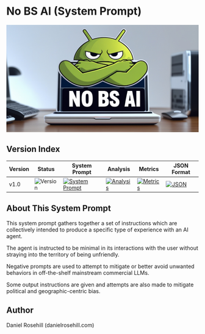 # No BS AI (System Prompt)

![alt text](banner.jpg)

## Version Index

| Version | Status | System Prompt | Analysis | Metrics | JSON Format |
|---------|--------|---------------|----------|---------|-------------|
| v1.0 | ![Version](https://img.shields.io/badge/version-1.0-blue) | [![System Prompt](https://img.shields.io/badge/system--prompt-view-green)](versions/v1/system-prompt.md) | [![Analysis](https://img.shields.io/badge/analysis-view-orange)](versions/v1/analysis.md) | [![Metrics](https://img.shields.io/badge/metrics-view-purple)](versions/v1/metrics.md) | [![JSON](https://img.shields.io/badge/JSON-view-red)](versions/v1/system-prompt.json) |

## About This System Prompt

This system prompt gathers together a set of instructions which are collectively intended to produce a specific type of experience with an AI agent. 

The agent is instructed to be minimal in its interactions with the user without straying into the territory of being unfriendly. 

Negative prompts are used to attempt to mitigate or better avoid unwanted behaviors in off-the-shelf mainstream commercial LLMs. 

Some output instructions are given and attempts are also made to mitigate political and geographic-centric bias.

## Author

Daniel Rosehill
(danielrosehill.com)